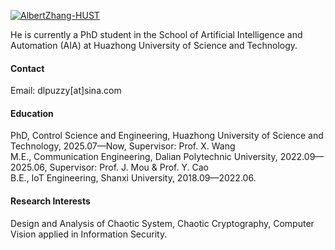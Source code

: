 

[![AlbertZhang-HUST](https://img.shields.io/badge/AlbertZhang-HUST-github-blue?logo=github)](https://github.com/AlbertZhang-HUST)

He is currently a PhD student in the School of Artificial Intelligence and Automation (AIA) at Huazhong University of Science and Technology.

#### Contact

Email: dlpuzzy[at]sina.com

#### Education
PhD, Control Science and Engineering, Huazhong University of Science and Technology, 2025.07—Now, Supervisor: Prof. X. Wang\
M.E., Communication Engineering, Dalian Polytechnic University, 2022.09—2025.06, Supervisor: Prof. J. Mou & Prof. Y. Cao\
B.E., IoT Engineering, Shanxi University, 2018.09—2022.06.

#### Research Interests
Design and Analysis of Chaotic System, Chaotic Cryptography, Computer Vision applied in Information Security.

